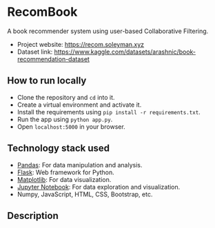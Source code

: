 # RecomBook

A book recommender system using user-based Collaborative Filtering.

* Project website: <https://recom.soleyman.xyz>
* Dataset link: <https://www.kaggle.com/datasets/arashnic/book-recommendation-dataset>

## How to run locally

* Clone the repository and `cd` into it.
* Create a virtual environment and activate it.
* Install the requirements using `pip install -r requirements.txt`.
* Run the app using `python app.py`.
* Open `localhost:5000` in your browser.

## Technology stack used

* [Pandas](https://pandas.pydata.org/): For data manipulation and analysis.
* [Flask](https://flask.palletsprojects.com/): Web framework for Python.
* [Matplotlib](https://matplotlib.org/): For data visualization.
* [Jupyter Notebook](https://jupyter.org/): For data exploration and visualization.
* Numpy, JavaScript, HTML, CSS, Bootstrap, etc.

## Description
